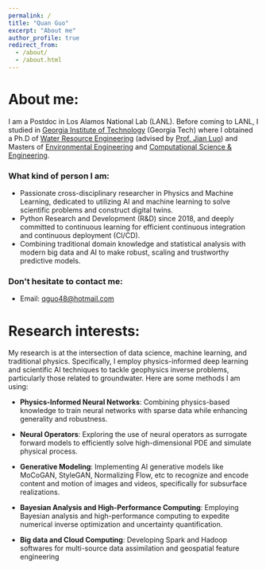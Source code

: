 ```yaml
---
permalink: /
title: "Quan Guo"
excerpt: "About me"
author_profile: true
redirect_from: 
  - /about/
  - /about.html
---
```


About me:
======
I am a Postdoc in Los Alamos National Lab (LANL). Before coming to LANL, I studied in [Georgia Institute of Technology](https://www.gatech.edu/) (Georgia Tech) where I obtained a Ph.D of [Water Resource Engineering](https://ce.gatech.edu/academics/groups/water) (advised by [Prof. Jian Luo](https://ce.gatech.edu/directory/person/jian-luo)) and Masters of [Environmental Engineering](https://ce.gatech.edu/academics/groups/environmental) and [Computational Science & Engineering](https://cse.gatech.edu/).

### What kind of person I am:

*	Passionate cross-disciplinary researcher in Physics and Machine Learning, dedicated to utilizing AI and machine learning to solve scientific problems and construct digital twins.
*	Python Research and Development (R&D) since 2018, and deeply committed to continuous learning for efficient continuous integration and continuous deployment (CI/CD).
*	Combining traditional domain knowledge and statistical analysis with modern big data and AI to make robust, scaling and trustworthy predictive models.


### Don't hesitate to contact me:

*	Email: qguo48@hotmail.com

Research interests:
======
My research is at the intersection of data science, machine learning, and traditional physics. Specifically, I employ physics-informed deep learning and scientific AI techniques to tackle geophysics inverse problems, particularly those related to groundwater. Here are some methods I am using:

<!-- This involves leveraging both data-driven approaches and fundamental physical principles to train neural networks for parameter estimation in subsurface environments.  -->

* __Physics-Informed Neural Networks__: Combining physics-based knowledge to train neural networks with sparse data while enhancing generality and robustness.

* __Neural Operators__: Exploring the use of neural operators as surrogate forward models to efficiently solve high-dimensional PDE and simulate physical process. 

* __Generative Modeling__: Implementing AI generative models like MoCoGAN, StyleGAN, Normalizing Flow, etc to recognize and encode content and motion of images and videos, specifically for subsurface realizations.

* __Bayesian Analysis and High-Performance Computing__: Employing Bayesian analysis and high-performance computing to expedite numerical inverse optimization and uncertainty quantification.

* __Big data and Cloud Computing__: Developing Spark and Hadoop softwares for multi-source data assimilation and geospatial feature engineering 

